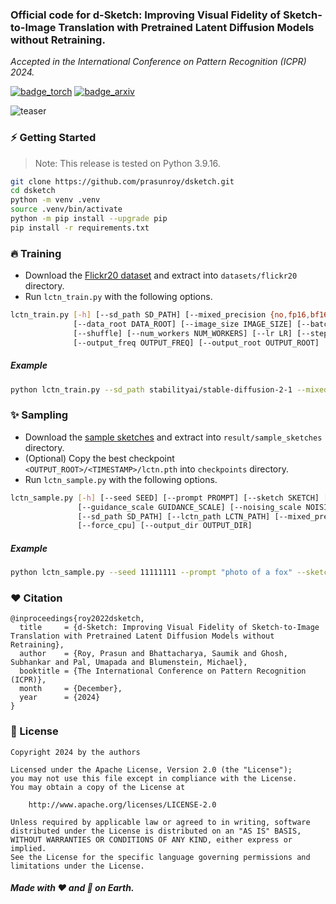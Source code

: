 ### Official code for d-Sketch: Improving Visual Fidelity of Sketch-to-Image Translation with Pretrained Latent Diffusion Models without Retraining.

*Accepted in the International Conference on Pattern Recognition (ICPR) 2024.*

[![badge_torch](https://img.shields.io/badge/made_with-PyTorch_2.0-EE4C2C?style=flat-square&logo=PyTorch)](https://pytorch.org/)
[![badge_arxiv](https://img.shields.io/badge/arXiv-2502.14007-brightgreen?style=flat-square)](https://arxiv.org/abs/2502.14007)

![teaser](https://github.com/user-attachments/assets/42cc1fe5-7c2d-4b66-b4e2-932674357426)

### :zap: Getting Started
> Note: This release is tested on Python 3.9.16.
```bash
git clone https://github.com/prasunroy/dsketch.git
cd dsketch
python -m venv .venv
source .venv/bin/activate
python -m pip install --upgrade pip
pip install -r requirements.txt
```

### :fire: Training
* Download the [Flickr20 dataset](https://drive.google.com/file/d/1ORprRYC2wz3RqI2nyN6YLOA8YmEUhJWK/view) and extract into `datasets/flickr20` directory.
* Run `lctn_train.py` with the following options.
```bash
lctn_train.py [-h] [--sd_path SD_PATH] [--mixed_precision {no,fp16,bf16,fp8}] [--force_cpu]
              [--data_root DATA_ROOT] [--image_size IMAGE_SIZE] [--batch_size BATCH_SIZE]
              [--shuffle] [--num_workers NUM_WORKERS] [--lr LR] [--steps STEPS]
              [--output_freq OUTPUT_FREQ] [--output_root OUTPUT_ROOT]
```
##### Example
```bash
python lctn_train.py --sd_path stabilityai/stable-diffusion-2-1 --mixed_precision fp16 --data_root ./datasets/flickr20/ --image_size 768 --batch_size 4 --shuffle --num_workers 8 --lr 0.001 --steps 50000 --output_freq 100 --output_root ./output/
```

### :sparkles: Sampling
* Download the [sample sketches](https://drive.google.com/file/d/1NvTniC2N9GQ4P3R6rxuVxTQu0B0Sp9uW/view) and extract into `result/sample_sketches` directory.
* (Optional) Copy the best checkpoint `<OUTPUT_ROOT>/<TIMESTAMP>/lctn.pth` into `checkpoints` directory.
* Run `lctn_sample.py` with the following options.
```bash
lctn_sample.py [-h] [--seed SEED] [--prompt PROMPT] [--sketch SKETCH] [--image_size IMAGE_SIZE]
               [--guidance_scale GUIDANCE_SCALE] [--noising_scale NOISING_SCALE] [--steps STEPS]
               [--sd_path SD_PATH] [--lctn_path LCTN_PATH] [--mixed_precision {no,fp16,bf16,fp8}]
               [--force_cpu] [--output_dir OUTPUT_DIR]
```
##### Example
```bash
python lctn_sample.py --seed 11111111 --prompt "photo of a fox" --sketch ./result/sample_sketches/fox.png --image_size 768 --guidance_scale 8.0 --noising_scale 0.8 --steps 50 --sd_path stabilityai/stable-diffusion-2-1 --lctn_path ./checkpoints/lctn_flickr20.pth --mixed_precision fp16 --output_dir ./result/fox/
```

### :heart: Citation
```
@inproceedings{roy2022dsketch,
  title     = {d-Sketch: Improving Visual Fidelity of Sketch-to-Image Translation with Pretrained Latent Diffusion Models without Retraining},
  author    = {Roy, Prasun and Bhattacharya, Saumik and Ghosh, Subhankar and Pal, Umapada and Blumenstein, Michael},
  booktitle = {The International Conference on Pattern Recognition (ICPR)},
  month     = {December},
  year      = {2024}
}
```

### :page_facing_up: License
```
Copyright 2024 by the authors

Licensed under the Apache License, Version 2.0 (the "License");
you may not use this file except in compliance with the License.
You may obtain a copy of the License at

    http://www.apache.org/licenses/LICENSE-2.0

Unless required by applicable law or agreed to in writing, software
distributed under the License is distributed on an "AS IS" BASIS,
WITHOUT WARRANTIES OR CONDITIONS OF ANY KIND, either express or implied.
See the License for the specific language governing permissions and
limitations under the License.
```

##### Made with :heart: and :pizza: on Earth.
